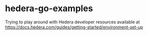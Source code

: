 # hedera-go-examples

Trying to play around with Hedera developer resources available at https://docs.hedera.com/guides/getting-started/environment-set-up
